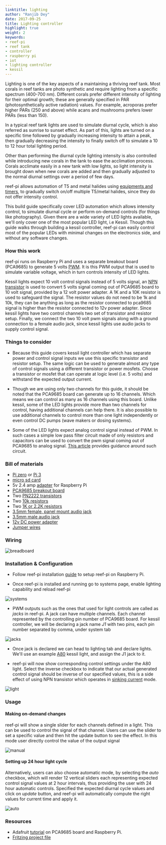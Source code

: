 ```yaml
---
linktitle: lighting
author: "Ranjib Dey"
date: 2017-09-25
title: Lighting controller
highlight: true
weight: 2
keywords:
- reef-pi
- reef tank
- controller
- raspberry pi
- iot
- lighting controller
- kessil
---
```


Lighting is one of the key aspects of a maintaining a thriving reef tank. Most corals in reef tanks are photo synthetic and require lighting from a specific spectrum (400-700 nm). Different corals prefer different intensity of lighting for their optimal growth; these are generally specified in PAR (photosynthetically active radiation) values. For example, acroporas prefer higher PARs (250 and above) while acans and mushrooms prefers lower PARs (less than 150).

In a typical reef tank lights are used to simulate diurnal cycle, which is also referred as sunrise to sunset effect. As part of this, lights are turned on a specific time followed by gradually increasing intensity to attain a peak, then gradually decreasing the intensity to finally switch off to simulate a 10 to 12 hour total lighting period.

Other than performing the diurnal cycle lighting intensity is also controlled while introducing new corals in the tank to ease the acclimation process. Corals acclimate easily in a new tank with low lights, so light intensity is brought down when new corals are added and then gradually adjusted to the normal diurnal settings over a period of few days.


reef-pi allows automation of T5 and metal halides using [equipments and timers](/power/), to gradually switch on/off multiple T5/metal halides, since they do not offer intensity control.

This build guide specifically cover LED automation which allows intensity control, to simulate diurnal cycle or perform on-demand controls (for things like photography). Given there are a wide variety of LED lights available, we'll only cover one of the most popular LED light, i.e Kessil. Though this guide walks through building a kessil controller, reef-pi can easily control most of the popular LEDs with minimal changes on the electronics side, and without any software changes.

### How this work

reef-pi runs on Raspberry Pi and uses a separate breakout board (PCA9685) to generate 5 volts [PWM](https://en.wikipedia.org/wiki/Pulse-width_modulation). It is this PWM output that is used to simulate variable voltage, which in turn controls intensity of LED lights.

Kessil lights expect 10 volt control signals instead of 5 volts signal, an [NPN transistor](https://en.wikipedia.org/wiki/Bipolar_junction_transistor#NPN) is used to convert 5 volts signal coming out of PCA9685 board to 10 volt signal, provided by a 12 volt power adapter. A 1K and a 10K resistor is used to safeguard the signal. The resistor values do not need to be 1k and 10k, they can be anything as long as the resistor connected to pca9685 signal is higher than the resistor connected to 12v power adapter. Since kessil lights have two control channels two set of transistor and resistor setup. Finally, we connect the two 10 volt pwm signals along with a ground connection to a female audio jack, since kessil lights use audio jacks to supply control signal.

### Things to consider

- Because this guide covers kessil light controller which has separate power and control signal inputs we use this specific transistor and resistor setup. The same logic can be used to generate almost any type of control signals using a different transistor or power mosfets. Choose a transistor or mosfet that can operate at logic level (i.e. 5 volts) and withstand the expected output current.

- Though we are using only two channels for this guide, it should be noted that the PCA9685 board can generate up to 16 channels. Which means we can control as many as 16 channels using this board. Unlike kessil, some of the LED lights provide more than two channels for control, having additional channels can help there. It is also possible to use additional channels to control more than one light independently or even control DC pumps (wave makers or dosing systems).

- Some of the LED lights expect analog control signal instead of PWM. In such cases a simple low pass filter circuit made of only resistors and capacitors can be used to convert the pwm signal coming out of PCA9685 to analog signal. [This article](https://provideyourown.com/2011/analogwrite-convert-pwm-to-voltage/) provides guidance around such circuit.


### Bill of materials

- [Pi zero](https://www.adafruit.com/product/3400) or [Pi 3](https://www.adafruit.com/product/3055)
- [micro sd card](https://www.adafruit.com/product/2693)
- 5v 2.4 amp [adapter](https://www.adafruit.com/product/1995) for Raspberry Pi
- [PCA9685 breakout board](https://www.adafruit.com/product/815)
- Two [PN2222 transistors](https://www.adafruit.com/product/756)
- Two [10k resistors](https://www.adafruit.com/product/2784)
- Two [1K or 2.2K resistors](https://www.adafruit.com/product/2782)
- [3.5mm female, panel mount audio jack](https://www.amazon.com/dp/B013AP77T8)
- [3.5mm male audio jack](https://www.amazon.com/dp/B00MFRZ2SG/)
- [12v DC power adapter](https://www.amazon.com/dp/B01ICSD93Q/)
- [Jumper wires](https://www.amazon.com/dp/B00DJY4RS0)

### Wiring

![breadboard](/img/light/breadboard.png)


### Installation & Configuration

- Follow reef-pi installation [guide](../../general-guides/install) to setup reef-pi on Raspberry Pi.

- Once reef-pi is installed and running go to systems page, enable lighting capability and reload reef-pi

![systems](/img/light/setup_1.png)

- PWM outputs such as the ones that used for light controls are called as *jacks* in reef-pi. A jack can have multiple channels. Each channel represented by the controlling pin number of PCA9685 board. For kessil controller, we will be declaring a jack name *J1* with two pins, each pin number separated by comma, under system tab

![jacks](/img/light/setup_2.png)

- Once jack is declared we can head to lighting tab and declare lights. We'll use an example [A80](http://www.kessil.com/aquarium/Saltwater_A80_Tuna_Blue.php) kessil light, and assign the J1 jack to it.

- reef-pi will now show corresponding control settings under the A80 light. Select the inverse checkbox to indicate that our actual generated control signal should be inverse of our specified values, this is a side effect of using NPN transistor which operates in [sinking current](https://electronics.stackexchange.com/questions/74636/sinking-and-sourcing-current) mode.

![light](/img/light/setup_3.png)

### Usage

#### Making on-demand changes

reef-pi will show a single slider for each channels defined in a light. This can be used to control the signal of that channel. Users can use the slider to set a specific value and then hit the update button to see the effect. In this mode user directly control the value of the output signal

![manual](/img/light/setup_4.png)

#### Setting up 24 hour light cycle

Alternatively, users can also choose automatic mode, by selecting the *auto* checkbox, which will render 12 vertical sliders each representing expected control signal values at 2 hour intervals, thus providing the user with 24 hour automatic controls. Specified the expected diurnal cycle values and click on *update* button, and reef-pi will automatically compute the right values for current time and apply it.

![auto](/img/light/setup_5.png)

### Resources

- Adafruit [tutorial](https://learn.adafruit.com/adafruit-16-channel-servo-driver-with-raspberry-pi?view=all) on PCA9685 board and Raspberry Pi.
- [Fritzing project file](https://github.com/reef-pi/DesignFiles/raw/master/PowerStrip.fzz)
